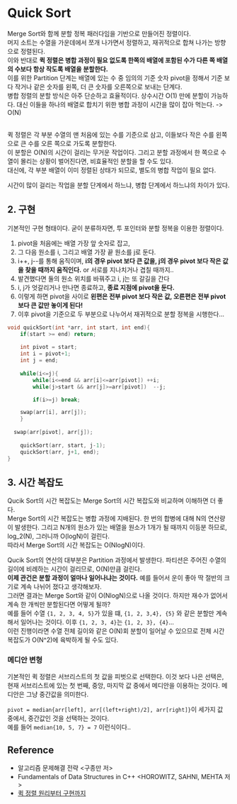 # Quick Sort
Merge Sort와 함께 분할 정복 패러다임을 기반으로 만들어진 정렬이다. <br>
머지 소트는 수열을 가운데에서 쪼개 나가면서 정렬하고, 재귀적으로 합쳐 나가는 방향으로 정렬된다. <br>
이와 반대로 **퀵 정렬은 병합 과정이 필요 없도록 한쪽의 배열에 포함된 수가 다른 쪽 배열의 수보다 항상 작도록 배열을 분할한다.** <br>
이를 위한 Partition 단계는 배열에 있는 수 중 임의의 기준 숫자 pivot을 정해서 기준 보다 작거나 같은 숫자를 왼쪽, 더 큰 숫자를 오른쪽으로 보내는 단계다. <br>
병합 정렬의 분할 방식은 아주 단순하고 효율적이다.
상수시간 O(1) 만에 분할이 가능하다. 
대신 이들을 하나의 배열로 합치기 위한 병합 과정이 시간을 많이 잡아 먹는다. -> O(N) <br> <br>

퀵 정렬은 각 부분 수열의 맨 처음에 있는 수를 기준으로 삼고, 이들보다 작은 수를 왼쪽으로 큰 수를 오른 쪽으로 가도록 분할한다.  <br>
이 분할은 O(N)의 시간이 걸리는 무거운 작업이다. 
그리고 분할 과정에서 한 쪽으로 수열이 몰리는 상황이 벌어진다면, 비효율적인 분할을 할 수도 있다. <br>
대신에, 각 부분 배열이 이미 정렬된 상태가 되므로, 별도의 병합 작업이 필요 없다. <br>


시간이 많이 걸리는 작업을 분할 단계에서 하느냐, 병합 단계에서 하느냐의 차이가 있다.

## 2. 구현
기본적인 구현 형태이다. 굳이 분류하자면, 투 포인터와 분할 정복을 이용한 정렬이다. <br>
1. pivot을 처음에는 배열 가장 앞 숫자로 잡고, 
2. 그 다음 원소를 i, 그리고 배열 가장 끝 원소를 j로 둔다.
3. i++, j--를 통해 움직이며, **i의 경우 pivot 보다 큰 값을, j의 경우 pivot 보다 작은 값을 찾을 때까지 움직인다.** or 서로를 지나치거나 겹칠 때까지..
4. 발견했다면 둘의 원소 위치를 바꿔주고 i, j는 또 갈길을 간다
5. i, j가 엇갈리거나 만나면 종료하고, **종료 지점에 pivot을 둔다.**
6. 이렇게 하면 pivot을 사이로 **왼편은 전부 pivot 보다 작은 값, 오른편은 전부 pivot 보다 큰 값만 놓이게 된다!**
7. 이후 pivot을 기준으로 두 부분으로 나누어서 재귀적으로 분할 정복을 시행한다...

```cpp
void quickSort(int *arr, int start, int end){
	if(start >= end) return;
	
	int pivot = start;
	int i = pivot+1;
	int j = end;
	
	while(i<=j){
		while(i<=end && arr[i]<=arr[pivot]) ++i;
		while(j>start && arr[j]>=arr[pivot])  --j;

		if(i>=j) break;

    swap(arr[i], arr[j]);
	}
  
  swap(arr[pivot], arr[j]);
	
	quickSort(arr, start, j-1);
	quickSort(arr, j+1, end);	
}
```
## 3. 시간 복잡도
Qucik Sort의 시간 복잡도는 Merge Sort의 시간 복잡도와 비교하며 이해하면 더 좋다. <br>
Merge Sort의 시간 복잡도는 병합 과정에 지배된다. 한 번의 합병에 대해 N의 연산량이 발생한다. 
그리고 N개의 원소가 있는 배열을 원소가 1개가 될 때까지 이등분 하므로, log_2(N), 그러니까 O(logN)이 걸린다. <br>
따라서 Merge Sort의 시간 복잡도는 O(NlogN)이다. <br> 

Qucik Sort의 연산의 대부분은 Partition 과정에서 발생한다. 파티션은 주어진 수열의 길이에 비례하는 시간이 걸리므로, O(N)만큼 걸린다. <br>
**이제 관건은 분할 과정이 얼마나 일어나냐는 것이다.** 예를 들어서 운이 좋아 딱 절반의 크기로 계속 나뉘어 졌다고 생각해보자. <br>
그러면 결과는 Merge Sort와 같이 O(NlogN)으로 나올 것이다. 하지만 재수가 없어서 계속 한 개씩만 분할된다면 어떻게 될까? <br>
예를 들어 수열 `{1, 2, 3, 4, 5}`가 있을 떄, `{1, 2, 3,4}, {5}` 와 같은 분할만 계속해서 일어나는 것이다. 이후 `{1, 2, 3, 4}`는 `{1, 2, 3}, {4}`... <br>
이런 진행이라면 수열 전체 길이와 같은 O(N)회 분할이 일어날 수 있으므로 전체 시간 복잡도가 O(N^2)에 육박하게 될 수도 있다. <br>

### 메디안 변형
기본적인 퀵 정렬은 서브리스트의 첫 값을 피벗으로 선택한다. 이것 보다 나은 선택은, 현재 서브리스트에 있는 첫 번째, 중앙, 마지막 값 중에서 메디안을 이용하는 것이다. 메디안은 그냥 중간값을 의미한다. <Br>

`pivot = median{arr[left], arr[(left+right)/2], arr[right]}`이 세가지 값 중에서, 중간값인 것을 선택하는 것이다. <br>
예를 들어 `median{10, 5, 7} = 7` 이런식이다..

<!-- ## 4. Qucik Sort 평균 시간 복잡도 증명
1. Let `T(n)`를 Quick Sort 함수가 N의 레코드를 갖는 리스트를 정렬할 때의 예상 시간이라고 하자.
2. in the call to QuickSort(list, 1, n), the pivot gets placed at position 'j'
- This leaves us with the problem of sorting two sublists of size j-1, and n-j. 이들의 예상 시간은 T(j-1), T(n-j)로 나타날 것이다.
- The remainder of the function clearly takes at most cn time for some constant 'c'
3. Since j may take on any of the values 1 to n with equal probability, we have

(for n \>= 2)
다 더해서 확률을 곱해주는 것이 포인트다. 수식에서 n으로 나누는 것을 단순히 n회니까 n으로 나눈다고 생각하지 말고, 확률을 곱해준다고 생각하는 것이 올바른 이해다. -->

## Reference

- 알고리즘 문제해결 전략 \<구종만 저>
- Fundamentals of Data Structures in C++ \<HOROWITZ, SAHNI, MEHTA 저>
- [퀵 정렬 원리부터 구현까지](https://swblossom.tistory.com/43)
